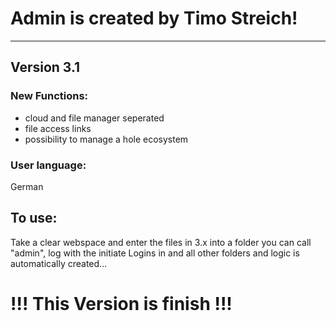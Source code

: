 # Admin is created by Timo Streich!
---

## Version 3.1

### New Functions:
- cloud and file manager seperated
- file access links
- possibility to manage a hole ecosystem


### User language:
German

## To use:
Take a clear webspace and enter the files in 3.x into a folder you can call "admin", log with the initiate Logins in and all other folders and logic is automatically created...

# !!! This Version is finish !!! 